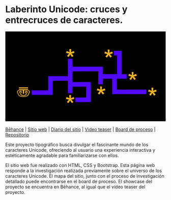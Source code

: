 # Laberinto Unicode: cruces y entrecruces de caracteres. 

<img src="https://github.com/sofiacastaneda/laberinto_unicode/blob/main/assets_readme/mapa.png" width="650">

[Bēhance](https://www.behance.net/gallery/109303133/Pipeta-Asistente-de-experimentos-visuales-y-sonoros) | [Sitio web](https://editor.p5js.org/sofiasofia/full/buOC_qbWx) | [Diario del sitio](https://editor.p5js.org/sofiasofia/full/0aRWkLWRB) | [Video teaser](https://sofiacastaneda.github.io/pipeta/galeria.html) | [Board de proceso](https://miro.com/app/board/o9J_lB1mGm8=/) | [Repositorio](https://github.com/sofiacastaneda/laberinto_unicode)

Este proyecto tipográfico busca divulgar el fascinante mundo de los caracteres Unicode, ofreciendo al usuario una experiencia interactiva y estéticamente agradable para familiarizarse con ellos. 

El sitio web fue realizado con HTML, CSS y Bootstrap. Esta página web responde a la investigación realizada previamente sobre el universo de los caracteres Unicode. El mapa del sitio, junto con el proceso de investigación detallado puede encontrarse en el board de proceso. El showcase del proyecto se encuentra en Bēhance, al igual que el video teaser del proyecto.


